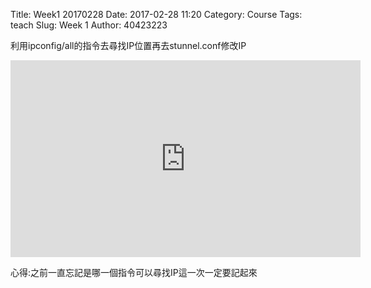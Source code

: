 Title: Week1 20170228 
Date: 2017-02-28 11:20
Category: Course
Tags: teach
Slug: Week 1
Author: 40423223

<!-- PELICAN_END_SUMMARY -->

<p>利用ipconfig/all的指令去尋找IP位置再去stunnel.conf修改IP</p>

<iframe width="560" height="315" src="https://www.youtube.com/embed/YRcfFBJLCaU" frameborder="0" allowfullscreen></iframe>

<p>心得:之前一直忘記是哪一個指令可以尋找IP這一次一定要記起來</p>